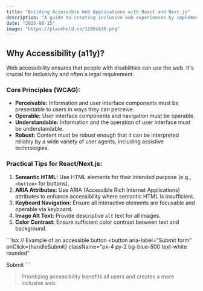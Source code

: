 ```yaml
---
title: "Building Accessible Web Applications with React and Next.js"
description: "A guide to creating inclusive web experiences by implementing accessibility best practices in your React and Next.js projects."
date: "2025-08-15"
image: "https://placehold.co/1200x630.png"
---
```


## Why Accessibility (a11y)?

Web accessibility ensures that people with disabilities can use the web. It's crucial for inclusivity and often a legal requirement.

### Core Principles (WCAG):

*   **Perceivable:** Information and user interface components must be presentable to users in ways they can perceive.
*   **Operable:** User interface components and navigation must be operable.
*   **Understandable:** Information and the operation of user interface must be understandable.
*   **Robust:** Content must be robust enough that it can be interpreted reliably by a wide variety of user agents, including assistive technologies.

### Practical Tips for React/Next.js:

1.  **Semantic HTML:** Use HTML elements for their intended purpose (e.g., `<button>` for buttons).
2.  **ARIA Attributes:** Use ARIA (Accessible Rich Internet Applications) attributes to enhance accessibility where semantic HTML is insufficient.
3.  **Keyboard Navigation:** Ensure all interactive elements are focusable and operable via keyboard.
4.  **Image Alt Text:** Provide descriptive `alt` text for all images.
5.  **Color Contrast:** Ensure sufficient color contrast between text and background.

\`\`\`tsx
// Example of an accessible button
<button
  aria-label="Submit form"
  onClick={handleSubmit}
  className="px-4 py-2 bg-blue-500 text-white rounded"
>
  Submit
</button>
\`\`\`

> Prioritizing accessibility benefits all users and creates a more inclusive web.

